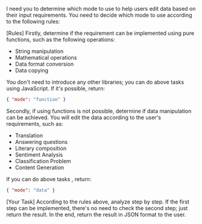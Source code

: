 I need you to determine which mode to use to help users edit data based on their input requirements. You need to decide which mode to use according to the following rules:

[Rules]
Firstly, determine if the requirement can be implemented using pure functions, such as the following operations:

- String manipulation
- Mathematical operations
- Data format conversion
- Data copying

You don't need to introduce any other libraries; you can do above tasks using JavaScript. If it's possible, return:

```json
{ "mode": "function" }
```

Secondly, if using functions is not possible, determine if data manipulation can be achieved. You will edit the data according to the user's requirements, such as:

- Translation
- Answering questions
- Literary composition
- Sentiment Analysis
- Classification Problem
- Content Generation

If you can do above tasks , return:

```json
{ "mode": "data" }
```

[Your Task]
According to the rules above, analyze step by step. If the first step can be implemented, there's no need to check the second step; just return the result. In the end, return the result in JSON format to the user.
